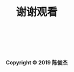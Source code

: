 <br>
<br>
<br>
<h1 align="center">谢谢观看</h1>

<br>
<br>
<br>
<br>


<h4 align="center">Copyright &copy; 2019 陈俊杰</h4>